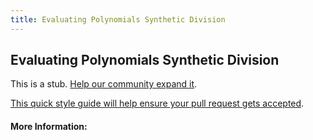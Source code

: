 ```yaml
---
title: Evaluating Polynomials Synthetic Division
---
```


## Evaluating Polynomials Synthetic Division

This is a stub. [Help our community expand it](https://github.com/freecodecamp/guides/tree/master/src/pages/articles/computer-science/algorithms/evaluating-polynomials-synthetic-division/index.md).

[This quick style guide will help ensure your pull request gets accepted](https://github.com/freeCodeCamp/guides/blob/master/README.md).

<!-- The article goes here, in GitHub-flavored Markdown. Feel free to add YouTube videos, images, and CodePen/JSBin embeds  -->

#### More Information:
<!-- Please add any articles you think might be helpful to read before writing the article -->


